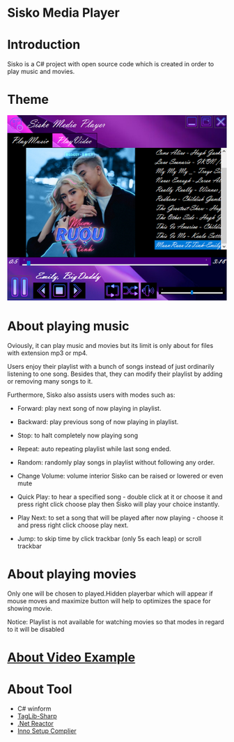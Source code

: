 # Sisko Media Player
# Introduction

Sisko is a C# project with open source code which is created in order to play music and movies.

# Theme

![This what it look like](https://github.com/ShShee/Sisko-Media-Player/blob/master/ScreenShot.png)

# About playing music

Oviously, it can play music and movies but its limit is only about for files with extension mp3 or mp4.

Users enjoy their playlist with a bunch of songs instead of just ordinarily listening to one song. Besides that,
they can modify their playlist by adding or removing  many songs to it. 

Furthermore, Sisko also assists users with modes such as:

+ Forward: play next song of now playing in playlist.

+ Backward: play previous song of now playing in playlist.

+ Stop: to halt completely now playing song 

+ Repeat: auto repeating playlist while last song ended.

+ Random: randomly play songs in playlist without following any order.

+ Change Volume: volume interior Sisko can be raised or lowered or even mute

+ Quick Play: to hear a specified song - double click at it or  choose it  and press right click choose play then Sisko will play your choice instantly.

+ Play Next: to set a song that will be played after now playing - choose it and press right click choose play next.

+ Jump: to skip time by click trackbar (only 5s each leap) or scroll trackbar



# About playing movies

Only one will be chosen to played.Hidden playerbar which will appear if mouse moves and maximize button will help to optimizes the space for showing movie.

Notice: Playlist is not available for watching movies so that modes in regard to it will be disabled


# [About Video Example](https://youtu.be/XE6uWit5Bn8)



# About Tool

+ C# winform
+ [TagLib-Sharp](https://github.com/mono/taglib-sharp)
+ [.Net Reactor](https://www.eziriz.com/dotnet_reactor.htm)
+ [Inno Setup Complier](https://jrsoftware.org/isdl.php)





